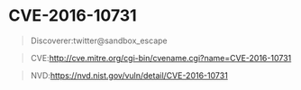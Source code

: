 # CVE-2016-10731
> Discoverer:twitter@sandbox_escape 

> CVE:http://cve.mitre.org/cgi-bin/cvename.cgi?name=CVE-2016-10731  

> NVD:https://nvd.nist.gov/vuln/detail/CVE-2016-10731 

